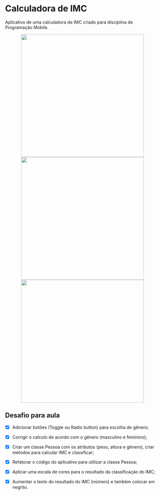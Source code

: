 # Calculadora de IMC

Aplicativo de uma calculadora de IMC criado para disciplina de Programação Mobile.

<p align="center">
    <img src="C:\Users\Matheus Estoque\calculadora-imc-aulas-flutter\images/screenshot_1.png" height="400"/>
	<img src="C:\Users\Matheus Estoque\calculadora-imc-aulas-flutter\images/screenshot_2.png" height="400"/>
	<img src="C:\Users\Matheus Estoque\calculadora-imc-aulas-flutter\images/screenshot_3.png" height="400"/>
</p>

## Desafio para aula

- [x]  Adicionar botões (Toggle ou Radio button) para escolha de gênero;
- [x]  Corrigir o calculo de acordo com o gênero (masculino e feminino);
- [x]  Criar um classe Pessoa com os atributos (peso, altura e gênero), criar métodos para calcular IMC e classificar;
- [x]  Refatorar o código do aplicativo para utilizar a classe Pessoa;
- [x]  Aplicar uma escala de cores para o resultado da classificação do IMC;
- [x]  Aumentar o texto do resultado do IMC (número) e também colocar em negrito.

